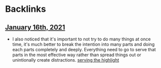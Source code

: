
# Backlinks
## [January 16th, 2021](<January 16th, 2021.md>)
- I also noticed that it's important to not try to do many things at once time, it's much better to break the intention into many parts and doing each parts completely and deeply. Everything need to go to serve that parts in the most effective way rather than spread things out or unintionally create distractions. [serving the highlight](<serving the highlight.md>)

